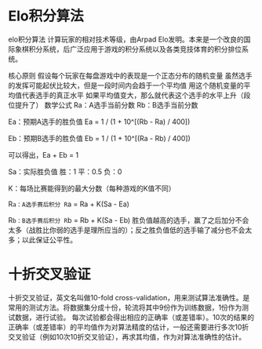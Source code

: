 # Elo积分算法
elo积分算法
计算玩家的相对技术等级，由Arpad Elo发明。本来是一个改良的国际象棋积分系统，后广泛应用于游戏的积分系统以及各类竞技体育的积分排位系统。

核心原则
假设每个玩家在每盘游戏中的表现是一个正态分布的随机变量
虽然选手的发挥可能起伏比较大，但是一段时间内会趋于一个平均值
用这个随机变量的平均值代表选手的真正水平
如果平均值变大，那么就代表这个选手的水平上升（段位提升了）
数学公式
Ra：A选手当前分数
Rb：B选手当前分数

Ea：预期A选手的胜负值
Ea = 1 / (1 + 10^[(Rb - Ra) / 400])

Eb：预期B选手的胜负值
Eb = 1 / (1 + 10^[(Ra - Rb) / 400])

可以得出，Ea + Eb = 1

Sa：实际胜负值
    胜：1
    平：0.5
    负：0
    
K：每场比赛能得到的最大分数（每种游戏的K值不同）

R`a：A选手赛后积分
R`a = Ra + K(Sa - Ea)

R`b：B选手赛后积分
R`b = Rb + K(Sa - Eb)
胜负值越高的选手，赢了之后加分不会太多（战胜比你弱的选手是理所应当的）；反之胜负值低的选手输了减分也不会太多；以此保证公平性。
# 十折交叉验证
十折交叉验证，英文名叫做10-fold cross-validation，用来测试算法准确性。是常用的测试方法。将数据集分成十份，轮流将其中9份作为训练数据，1份作为测试数据，进行试验。
每次试验都会得出相应的正确率（或差错率）。10次的结果的正确率（或差错率）的平均值作为对算法精度的估计，一般还需要进行多次10折交叉验证（例如10次10折交叉验证），再求其均值，作为对算法准确性的估计。